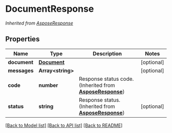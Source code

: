 # DocumentResponse


*Inherited from [AsposeResponse](AsposeResponse.md)*
## Properties
Name | Type | Description | Notes
------------ | ------------- | ------------- | -------------
**document** | [**Document**](Document.md) |  | [optional]
**messages** | **Array&lt;string&gt;** |  | [optional]
**code** | **number** | Response status code. (Inherited from **[AsposeResponse](AsposeResponse.md)**) | 
**status** | **string** | Response status. (Inherited from **[AsposeResponse](AsposeResponse.md)**) | [optional]
[[Back to Model list]](../README.md#documentation-for-models) [[Back to API list]](../README.md#documentation-for-api-endpoints) [[Back to README]](../README.md)

